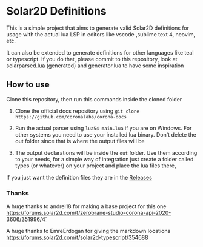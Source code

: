 # Solar2D Definitions

This is a simple project that aims to generate valid Solar2D definitions for usage with the actual lua LSP in editors like vscode ,sublime text 4, neovim, etc.

It can also be extended to generate definitions for other languages like teal or typescript. If you do that, please commit to this repository, look at solarparsed.lua (generated) and generator.lua to have some inspiration

## How to use

Clone this repository, then run this commands inside the cloned folder

1. Clone the official docs repository using
`git clone https://github.com/coronalabs/corona-docs`

2. Run the actual parser using `lua54 main.lua` if you are on Windows. For other systems you need to use your installed lua binary. Don't delete the out folder since that is where the output files will be

3. The output declarations will be inside the `out` folder. Use them according to your needs, for a simple way of integration just create a folder called types (or whatever) on your project and place the lua files there,

If you just want the definition files they are in the [Releases](https://github.com/elMuso/solar2d-definitions/releases)

### Thanks

A huge thanks to andrei18 for making a base project for this one https://forums.solar2d.com/t/zerobrane-studio-corona-api-2020-3606/351996/4´

A huge thanks to EmreErdogan for giving the markdown locations https://forums.solar2d.com/t/solar2d-typescript/354688

